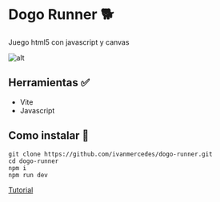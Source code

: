 # Dogo Runner 🐕
Juego html5 con javascript y canvas

![alt](./preview.gif)


## Herramientas ✅
- Vite
- Javascript

## Como instalar 🚀
`git clone https://github.com/ivanmercedes/dogo-runner.git
`
<br>
`cd dogo-runner
`
<br>
` npm i
`
<br>
`npm run dev
`

[Tutorial](https://www.youtube.com/watch?v=7JtLHJbm0kA)